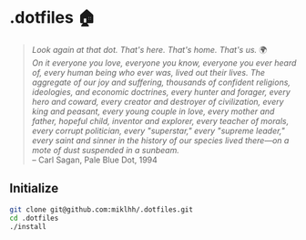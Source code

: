 # .dotfiles 🏠

> *Look again at that dot. That's here. That's home. That's us.* 🌍\
> *On it everyone you love, everyone you know, everyone you ever heard of, every human
   being who ever was, lived out their lives. The aggregate of our joy and suffering,
   thousands of confident religions, ideologies, and economic doctrines, every hunter
   and forager, every hero and coward, every creator and destroyer of civilization,
   every king and peasant, every young couple in love, every mother and father, hopeful
   child, inventor and explorer, every teacher of morals, every corrupt politician,
   every "superstar," every "supreme leader," every saint and sinner in the history of
   our species lived there—on a mote of dust suspended in a sunbeam.*\
> – Carl Sagan, Pale Blue Dot, 1994


## Initialize

```bash
git clone git@github.com:miklhh/.dotfiles.git
cd .dotfiles
./install
```
